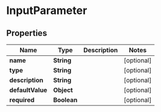 
# InputParameter

## Properties
Name | Type | Description | Notes
------------ | ------------- | ------------- | -------------
**name** | **String** |  |  [optional]
**type** | **String** |  |  [optional]
**description** | **String** |  |  [optional]
**defaultValue** | **Object** |  |  [optional]
**required** | **Boolean** |  |  [optional]



